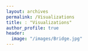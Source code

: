 ```yaml
---
layout: archives
permalink: /Visualizations
title: : "Visualizations"
author_profile: true
header:
  image: "/images/Bridge.jpg"
---
```

